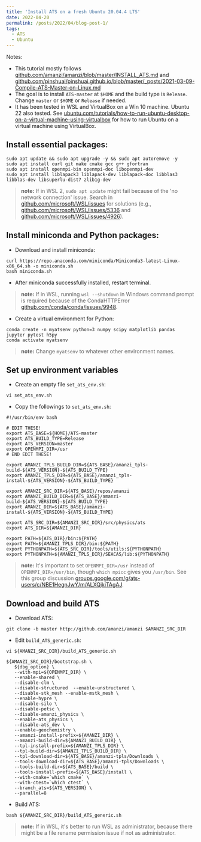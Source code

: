 ```yaml
---
title: 'Install ATS on a fresh Ubuntu 20.04.4 LTS'
date: 2022-04-20
permalink: /posts/2022/04/blog-post-1/
tags:
  - ATS 
  - Ubuntu
---
```



Notes: 
* This tutorial mostly follows [github.com/amanzi/amanzi/blob/master/INSTALL_ATS.md](https://github.com/amanzi/amanzi/blob/master/INSTALL_ATS.md) and [github.com/pinshuai/pinshuai.github.io/blob/master/_posts/2021-03-09-Compile-ATS-Master-on-Linux.md](https://github.com/pinshuai/pinshuai.github.io/blob/master/_posts/2021-03-09-Compile-ATS-Master-on-Linux.md)
* The goal is to install `ATS-master` at `$HOME` and the build type is `Release`. Change `master` or `$HOME` or `Release` if needed.
* It has been tested in WSL and VirtualBox on a Win 10 machine. Ubuntu 22 also tested. See [ubuntu.com/tutorials/how-to-run-ubuntu-desktop-on-a-virtual-machine-using-virtualbox](https://ubuntu.com/tutorials/how-to-run-ubuntu-desktop-on-a-virtual-machine-using-virtualbox) for how to run Ubuntu on a virtual machine using VirtualBox.


## Install essential packages:

```
sudo apt update && sudo apt upgrade -y && sudo apt autoremove -y
sudo apt install curl git make cmake gcc g++ gfortran 
sudo apt install openmpi-bin openmpi-doc libopenmpi-dev
sudo apt install liblapack3 liblapack-dev liblapack-doc libblas3 libblas-dev libsuperlu-dist7 zlib1g-dev
```

> **note:** If in WSL 2, `sudo apt update` might fail because of the 'no network connection' issue. Search in [github.com/microsoft/WSL/issues](https://github.com/microsoft/WSL/issues) for solutions (e.g., [github.com/microsoft/WSL/issues/5336](https://github.com/microsoft/WSL/issues/5336) and [github.com/microsoft/WSL/issues/4926](https://github.com/microsoft/WSL/issues/4926)). 

## Install miniconda and Python packages:

* Download and install miniconda:

```
curl https://repo.anaconda.com/miniconda/Miniconda3-latest-Linux-x86_64.sh -o miniconda.sh
bash miniconda.sh
```

* After miniconda successfully installed, restart terminal.

> **note:** If in WSL, running `wsl --shutdown` in Windows command prompt is required because of the CondaHTTPError [github.com/conda/conda/issues/9948](https://github.com/conda/conda/issues/9948).

* Create a virtual environment for Python:

```
conda create -n myatsenv python=3 numpy scipy matplotlib pandas jupyter pytest h5py
conda activate myatsenv
```

> **note:** Change `myatsenv` to whatever other environment names.

## Set up environment variables

* Create an empty file `set_ats_env.sh`:

```
vi set_ats_env.sh
```

* Copy the followings to `set_ats_env.sh`:

```
#!/usr/bin/env bash

# EDIT THESE!
export ATS_BASE=${HOME}/ATS-master
export ATS_BUILD_TYPE=Release
export ATS_VERSION=master
export OPENMPI_DIR=/usr
# END EDIT THESE!

export AMANZI_TPLS_BUILD_DIR=${ATS_BASE}/amanzi_tpls-build-${ATS_VERSION}-${ATS_BUILD_TYPE}
export AMANZI_TPLS_DIR=${ATS_BASE}/amanzi_tpls-install-${ATS_VERSION}-${ATS_BUILD_TYPE}

export AMANZI_SRC_DIR=${ATS_BASE}/repos/amanzi
export AMANZI_BUILD_DIR=${ATS_BASE}/amanzi-build-${ATS_VERSION}-${ATS_BUILD_TYPE}
export AMANZI_DIR=${ATS_BASE}/amanzi-install-${ATS_VERSION}-${ATS_BUILD_TYPE}

export ATS_SRC_DIR=${AMANZI_SRC_DIR}/src/physics/ats
export ATS_DIR=${AMANZI_DIR}

export PATH=${ATS_DIR}/bin:${PATH}
export PATH=${AMANZI_TPLS_DIR}/bin:${PATH}
export PYTHONPATH=${ATS_SRC_DIR}/tools/utils:${PYTHONPATH}
export PYTHONPATH=${AMANZI_TPLS_DIR}/SEACAS/lib:${PYTHONPATH}
```

> **note:** It's important to set `OPENMPI_DIR=/usr` instead of `OPENMPI_DIR=/usr/bin`, though `which mpicc` gives you `/usr/bin`. See this group discussion [groups.google.com/g/ats-users/c/NBE1HegnJwY/m/ALXQjkiTAgAJ](https://groups.google.com/g/ats-users/c/NBE1HegnJwY/m/ALXQjkiTAgAJ).

## Download and build ATS

* Download ATS:

```
git clone -b master http://github.com/amanzi/amanzi $AMANZI_SRC_DIR
```

* Edit `build_ATS_generic.sh`:

```
vi ${AMANZI_SRC_DIR}/build_ATS_generic.sh
```

```
${AMANZI_SRC_DIR}/bootstrap.sh \
   ${dbg_option} \
   --with-mpi=${OPENMPI_DIR} \
   --enable-shared \
   --disable-clm \
   --disable-structured  --enable-unstructured \
   --disable-stk_mesh --enable-mstk_mesh \
   --enable-hypre \
   --disable-silo \
   --disable-petsc \
   --disable-amanzi_physics \
   --enable-ats_physics \
   --disable-ats_dev \
   --enable-geochemistry \
   --amanzi-install-prefix=${AMANZI_DIR} \
   --amanzi-build-dir=${AMANZI_BUILD_DIR} \
   --tpl-install-prefix=${AMANZI_TPLS_DIR} \
   --tpl-build-dir=${AMANZI_TPLS_BUILD_DIR} \
   --tpl-download-dir=${ATS_BASE}/amanzi-tpls/Downloads \
   --tools-download-dir=${ATS_BASE}/amanzi-tpls/Downloads \
   --tools-build-dir=${ATS_BASE}/build \
   --tools-install-prefix=${ATS_BASE}/install \
   --with-cmake=`which cmake` \
   --with-ctest=`which ctest` \
   --branch_ats=${ATS_VERSION} \
   --parallel=8
```

* Build ATS:

```
bash ${AMANZI_SRC_DIR}/build_ATS_generic.sh
```

> **note:** If in WSL, it's better to run WSL as administrator, because there might be a file rename permission issue if not as administrator.
